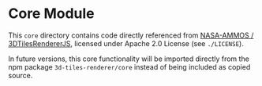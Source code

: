 # Core Module

This `core` directory contains code directly referenced from [NASA-AMMOS / 3DTilesRendererJS](https://github.com/NASA-AMMOS/3DTilesRendererJS), licensed under Apache 2.0 License (see `./LICENSE`).

In future versions, this core functionality will be imported directly from the npm package `3d-tiles-renderer/core` instead of being included as copied source.